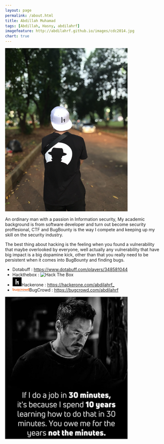 ```yaml
---
layout: page
permalink: /about.html
title: Abdillah Muhamad
tags: [Abdillah, Hasny, abdilahrf]
imagefeature: http://abdilahrf.github.io/images/cdc2014.jpg
chart: true
---
```



<!-- Well, what are you looking in the source code? -->
<!-- ZmxhZ3tIZXlfaGFja2Vyc186KX0= -->

<img src="/images/profile.jpg" width="400px" alt="Abdillah Muhamad" />

An ordinary <x>m</x>an with a passion in Information sec<x>u</x>ri<x>t</x>y, My academ<x>i</x>c b<x>a</x>ckground is from<x> </x>softw<x>a</x>re deve<x>l</x>oper<x> </x>and turn<x style="display:none">jufri</x> out become security proffesional, CTF and BugBounty is the way I compete and keeping up my skill on the security industry. 


The best thing about hacking is the feeling when you found a vulnerability that maybe overlooked by everyone, well actually any vulnerability that have big impact is a big dopamine kick, other than that you really need to be persistent when it comes into BugBounty and finding bugs.


<ul>
	<li>Dotabuff : <a href="https://www.dotabuff.com/players/348581044">https://www.dotabuff.com/players/348581044</a></li>
	<li>Hackthebox : <img src="http://www.hackthebox.eu/badge/image/1575" alt="Hack The Box"></li>
	<li><img src="/images/h1.jpg" width="30px">Hackerone : <a href="https://hackerone.com/abdilahrf_">https://hackerone.com/abdilahrf_</a></li>
	<li><img src="/images/bugcrowd.svg" width="55px">BugCrowd : <a href="https://bugcrowd.com/abdilahrf">https://bugcrowd.com/abdilahrf</a></li>
</ul>


<img src="/images/well.jpg" width="400px" />
